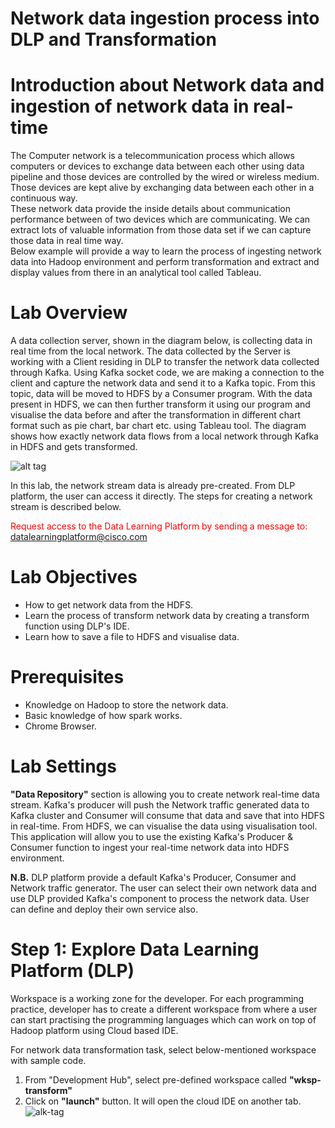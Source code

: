 # Network data ingestion process into DLP and Transformation

# **Introduction about Network data and ingestion of network data in real-time**

The Computer network is a telecommunication process which allows computers or devices to exchange data between each other using data pipeline and those devices are controlled by the wired or wireless medium. Those devices are kept alive by exchanging data between each other in a continuous way. 
</br>
These network data provide the inside details about communication performance between of two devices which are communicating. We can extract lots of valuable information from those data set if we can capture those data in real time way. 
</br>
Below example will provide a way to learn the process of ingesting network data into Hadoop environment and perform transformation and extract and display values from there in an analytical tool called Tableau.
# **Lab Overview**

A data collection server, shown in the diagram below, is collecting data in real time from the local network. The data collected by the Server is working with a Client residing in DLP to transfer the network data collected through Kafka. Using Kafka socket code, we are making a connection to the client and capture the network data and send it to a Kafka topic. From this topic, data will be moved to HDFS by a Consumer program. With the data present in HDFS, we can then further transform it using our program and visualise the data before and after the transformation in different chart format such as pie chart, bar chart etc. using Tableau tool. The diagram shows how exactly network data flows from a local network through Kafka in HDFS and gets transformed. 

![alt tag](https://github.com/CiscoDevNet/data-dev-learning-labs/blob/master/labs/network-data-transformation/assets/images/flow1.png?raw=true)

In this lab, the network stream data is already pre-created. From DLP platform, the user can access it directly. The steps for creating a network stream is described below. 

<font color='red'>Request access to the Data Learning Platform by sending a message to:</font> [datalearningplatform@cisco.com](mailto:datalearningplatform@cisco.com)

# Lab Objectives

*	How to get network data from the HDFS. 
*	Learn the process of transform network data by creating a transform function using DLP's IDE.
* Learn how to save a file to HDFS and visualise data.

# Prerequisites

*	Knowledge on Hadoop to store the network data.
*	Basic knowledge of how spark works.
*	Chrome Browser.

# Lab Settings

<b>"Data Repository"</b> section is allowing you to create network real-time data stream. Kafka's producer will push the Network traffic generated data to Kafka cluster and Consumer will consume that data and save that into HDFS in real-time.
From HDFS, we can visualise the data using visualisation tool. This application will allow you to use the existing Kafka's Producer & Consumer function to ingest your real-time network data into HDFS environment.

<b>N.B.</b> DLP platform provide a default Kafka's Producer, Consumer and Network traffic generator. The user can select their own network data and use DLP provided Kafka's component to process the network data. User can define and deploy their own service also. 

# Step 1: Explore Data Learning Platform (DLP)

Workspace is a working zone for the developer. For each programming practice, developer has to create a different workspace from where a user can start practising the programming languages which can work on top of Hadoop platform using Cloud based IDE. 

For network data transformation task, select below-mentioned workspace with sample code.

1. From "Development Hub", select pre-defined workspace called <b>"wksp-transform"</b>
2. Click on  <b>"launch"</b> button. It will open the cloud IDE on another tab.
![alk-tag](https://github.com/CiscoDevNet/data-dev-learning-labs/blob/master/labs/network-data-transformation/assets/images/WorkSpaceSelection.PNG?raw=true)
